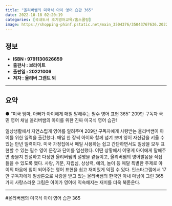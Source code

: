 ```yaml
---
title: "올리버쌤의 미국식 아이 영어 습관 365"
date: 2022-10-18 02:20:19
categories: [국내도서 조기영어교육/홈스쿨링]
image: https://shopping-phinf.pstatic.net/main_3504376/35043767636.20221007093636.jpg
---
```


## **정보**

- **ISBN : 9791130626659**
- **출판사 : 브라이트**
- **출판일 : 20221006**
- **저자 : 올리버 그랜트 외**

------



## **요약**

● “미국 엄마, 아빠가 아이에게 매일 말해주는 필수 영어 표현 365”
209만 구독자 국민 영어 채널 올리버쌤의 아이를 위한 진짜 미국식 영어 습관!

일상생활에서 자연스럽게 영어를 알려주며 209만 구독자에게 사랑받는 올리버쌤이 아이를 위한 일력을 출간했다. 매일 한 장씩 아이와 함께 넘겨 보며 영어 자신감을 키울 수 있는 만년 일력이다. 미국 가정집에서 매일 사용하는 쉽고 간단하면서도 일상을 모두 표현할 수 있는 필수 영어 문장과 단어를 엄선했다. 어떤 상황에서 어떻게 아이에게 말해주면 좋을지 친절하고 다정한 올리버쌤의 설명을 곁들이고, 올리버쌤의 영어발음을 직접 들을 수 있도록 했다. 사랑, 기분, 자립심, 상상력, 예의, 놀이 등 매달 특별한 주제로 아이의 마음에 힘이 되어주는 영어 표현을 쉽고 재미있게 익힐 수 있다. 인스타그램에서 17만 구독자에게 일상툰으로 사랑을 받고 있는 올리버쌤의 한국인 아내 마님이 그린 365가지 사랑스러운 그림은 아이가 영어에 익숙해지는 재미를 더욱 북돋운다.

------

#올리버쌤의 미국식 아이 영어 습관 365


